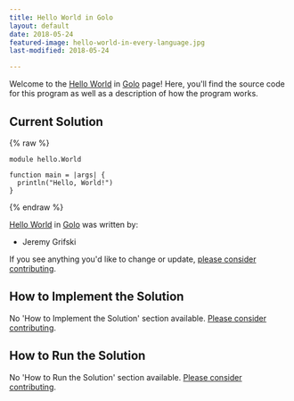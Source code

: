 ```yaml
---
title: Hello World in Golo
layout: default
date: 2018-05-24
featured-image: hello-world-in-every-language.jpg
last-modified: 2018-05-24

---
```


Welcome to the [Hello World](https://rzuckerm.github.io/sample-programs-website-copy/projects/hello-world) in [Golo](https://rzuckerm.github.io/sample-programs-website-copy/languages/golo) page! Here, you'll find the source code for this program as well as a description of how the program works.

## Current Solution

{% raw %}

```golo
module hello.World

function main = |args| {
  println("Hello, World!")
}
```

{% endraw %}

[Hello World](https://rzuckerm.github.io/sample-programs-website-copy/projects/hello-world) in [Golo](https://rzuckerm.github.io/sample-programs-website-copy/languages/golo) was written by:

- Jeremy Grifski

If you see anything you'd like to change or update, [please consider contributing](https://github.com/TheRenegadeCoder/sample-programs).

## How to Implement the Solution

No 'How to Implement the Solution' section available. [Please consider contributing](https://github.com/TheRenegadeCoder/sample-programs-website).

## How to Run the Solution

No 'How to Run the Solution' section available. [Please consider contributing](https://github.com/TheRenegadeCoder/sample-programs-website).